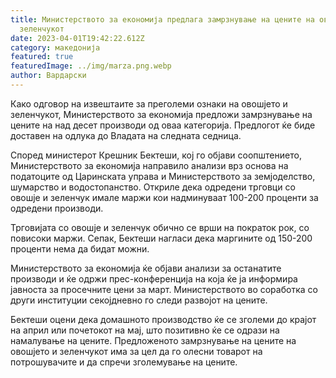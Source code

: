 ```yaml
---
title: Министерството за економија предлага замрзнување на цените на овошјето и
  зеленчукот
date: 2023-04-01T19:42:22.612Z
category: македонија
featured: true
featuredImage: ../img/marza.png.webp
author: Вардарски
---
```


Како одговор на извештаите за преголеми ознаки на овошјето и зеленчукот, Министерството за економија предложи замрзнување на цените на над десет производи од оваа категорија. Предлогот ќе биде доставен на одлука до Владата на следната седница.

Според министерот Крешник Бектеши, кој го објави соопштението, Министерството за економија направило анализи врз основа на податоците од Царинската управа и Министерството за земјоделство, шумарство и водостопанство. Откриле дека одредени трговци со овошје и зеленчук имале маржи кои надминуваат 100-200 проценти за одредени производи.

Трговијата со овошје и зеленчук обично се врши на пократок рок, со повисоки маржи. Сепак, Бектеши нагласи дека маргините од 150-200 проценти нема да бидат можни.

Министерството за економија ќе објави анализи за останатите производи и ќе одржи прес-конференција на која ќе ја информира јавноста за просечните цени за март. Министерството во соработка со други институции секојдневно го следи развојот на цените.

Бектеши оцени дека домашното производство ќе се зголеми до крајот на април или почетокот на мај, што позитивно ќе се одрази на намалување на цените. Предложеното замрзнување на цените на овошјето и зеленчукот има за цел да го олесни товарот на потрошувачите и да спречи зголемување на цените.
